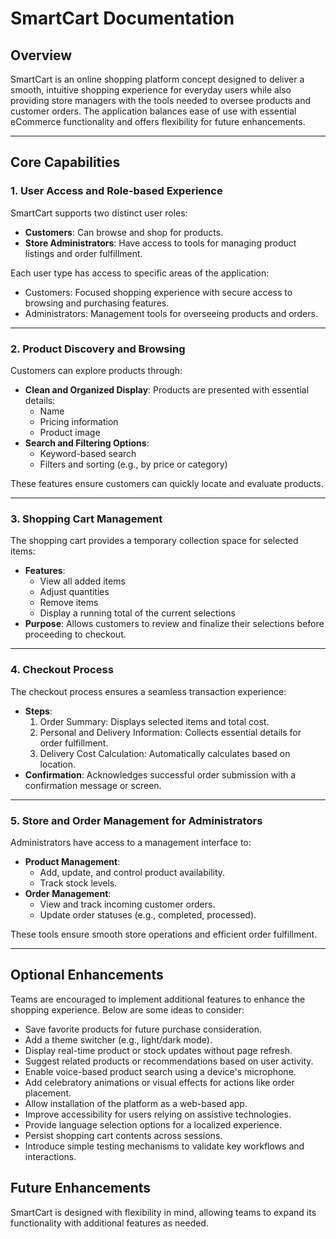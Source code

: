 # SmartCart Documentation
 
## Overview
SmartCart is an online shopping platform concept designed to deliver a smooth, intuitive shopping experience for everyday users while also providing store managers with the tools needed to oversee products and customer orders. The application balances ease of use with essential eCommerce functionality and offers flexibility for future enhancements.
 
---
 
## Core Capabilities
 
### 1. User Access and Role-based Experience
SmartCart supports two distinct user roles:
- **Customers**: Can browse and shop for products.
- **Store Administrators**: Have access to tools for managing product listings and order fulfillment.
 
Each user type has access to specific areas of the application:
- Customers: Focused shopping experience with secure access to browsing and purchasing features.
- Administrators: Management tools for overseeing products and orders.
 
---
 
### 2. Product Discovery and Browsing
Customers can explore products through:
- **Clean and Organized Display**: Products are presented with essential details:
  - Name
  - Pricing information
  - Product image
- **Search and Filtering Options**:
  - Keyword-based search
  - Filters and sorting (e.g., by price or category)
 
These features ensure customers can quickly locate and evaluate products.
 
---
 
### 3. Shopping Cart Management
The shopping cart provides a temporary collection space for selected items:
- **Features**:
  - View all added items
  - Adjust quantities
  - Remove items
  - Display a running total of the current selections
- **Purpose**: Allows customers to review and finalize their selections before proceeding to checkout.
 
---
 
### 4. Checkout Process
The checkout process ensures a seamless transaction experience:
- **Steps**:
  1. Order Summary: Displays selected items and total cost.
  2. Personal and Delivery Information: Collects essential details for order fulfillment.
  3. Delivery Cost Calculation: Automatically calculates based on location.
- **Confirmation**: Acknowledges successful order submission with a confirmation message or screen.
 
---
 
### 5. Store and Order Management for Administrators
Administrators have access to a management interface to:
- **Product Management**:
  - Add, update, and control product availability.
  - Track stock levels.
- **Order Management**:
  - View and track incoming customer orders.
  - Update order statuses (e.g., completed, processed).
 
These tools ensure smooth store operations and efficient order fulfillment.
 
---

## Optional Enhancements
Teams are encouraged to implement additional features to enhance the shopping experience. Below are some ideas to consider:

- Save favorite products for future purchase consideration.
- Add a theme switcher (e.g., light/dark mode).
- Display real-time product or stock updates without page refresh.
- Suggest related products or recommendations based on user activity.
- Enable voice-based product search using a device's microphone.
- Add celebratory animations or visual effects for actions like order placement.
- Allow installation of the platform as a web-based app.
- Improve accessibility for users relying on assistive technologies.
- Provide language selection options for a localized experience.
- Persist shopping cart contents across sessions.
- Introduce simple testing mechanisms to validate key workflows and interactions.
 
## Future Enhancements
SmartCart is designed with flexibility in mind, allowing teams to expand its functionality with additional features as needed.
